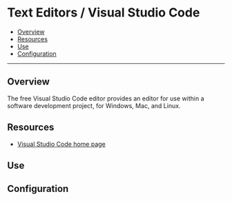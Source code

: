 # Text Editors / Visual Studio Code

* [Overview](#overview)
* [Resources](#resources)
* [Use](#use)
* [Configuration](#configuration)

--------------------------

## Overview

The free Visual Studio Code editor provides an editor for use within a software development project,
for Windows, Mac, and Linux.

## Resources

* [Visual Studio Code home page](https://code.visualstudio.com/)

## Use

## Configuration

